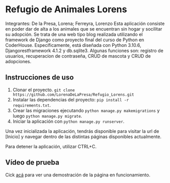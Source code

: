 # Refugio de Animales Lorens

Integrantes: De la Presa, Lorena; Ferreyra, Lorenzo
Esta aplicación consiste en poder dar de alta a los animales que se encuentran sin hogar y socilitar su adopción. Se trata de una web tipo blog realizada utilizando el framework de Django como proyecto final del curso de Python en CoderHouse. Específicamente, está diseñada con Python 3.10.6, Djangorestframework 4.1.2 y db.sqlite3. Algunas funciones son: registro de usuarios, recuperacion de contraseña, CRUD de mascota y CRUD de adopciones.


## Instrucciones de uso

1. Clonar el proyecto. 
``` git clone https://github.com/LorenaDeLaPresa/Refugio_Lorens.git   ```
2. Instalar las dependencias del proyecto: `pip install -r requirements.txt`.
3. Crear las migraciones ejecutando `python manage.py makemigrations` y luego `python manage.py migrate`.
4. Iniciar la aplicación con `python manage.py runserver`.

Una vez inicializada la aplicación, tendrás disponible para visitar la url de [Inicio] y navegar dentro de las distintas páginas disponibles actualmente.

Para detener la aplicación, utilizar CTRL+C.

## Vídeo de prueba

Cick [acá](https://1drv.ms/v/s!AvyDLvUPOSPdgaxdnjfFWepWPhce0Q?e=1IAmSh) para ver una demostración de la página en funcionamiento.
   